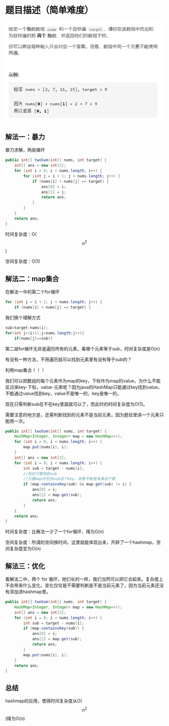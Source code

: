 # 题目描述（简单难度）

![image-20200807153523105](1.两数之和/image-20200807153523105.png)

## 解法一：暴力

暴力求解，两层循环

```java
public int[] twoSum(int[] nums, int target) {
    int[] ans = new int[2];
    for (int i = 0; i < nums.length; i++) {
        for (int j = i + 1; j < nums.length; j++) {
            if (nums[i] + nums[j] == target) {
                ans[0] = i;
                ans[1] = j;
                return ans;
            }
        }
    }
    return ans;
}
```

时间复杂度：O($$n^2$$)

空间复杂度：O(1)

## 解法二：map集合

在解法一中的第二个for循环

```java
for (int j = i + 1; j < nums.length; j++) {
	if (nums[i] + nums[j] == target) {
```

我们换个理解方式

```java
sub=target-nums[i];
for(int j=(i+1);j<nums.length;j++){ 
	if(nums[j]==sub){
```

第二层for循环无非是遍历所有的元素，看哪个元素等于sub，时间复杂度是O(n)

有没有一种方法，不用遍历就可以找到元素里有没有等于sub的？

利用map集合！！！

我们可以把数组的每个元素作为map的key，下标作为map的value，为什么不能反过来key-下标，value-元素呢？因为java的HashMap只能通过key找到value，不能通过value找到key，value不是唯一的，key是唯一的。

现在只需判断sub在不在key里面就可以了，而此时的时间复杂度为O(1)。

需要注意的地方是，还需判断找到的元素不是当前元素，因为题目里讲一个元素只能用一次。

```java
public int[] twoSum(int[] nums, int target) {
    HashMap<Integer, Integer> map = new HashMap<>();
    for (int i = 0; i < nums.length; i++) {
        map.put(nums[i], i);
    }
    int[] ans = new int[2];
    for (int i = 0; i < nums.length; i++) {
        int sub = target - nums[i];
        //现在只要找到sub
        //只要map中包含sub这个key，但是不能是本身这个数
        if (map.containsKey(sub) && map.get(sub) != i) {
            ans[0] = i;
            ans[1] = map.get(sub);
            return ans;
        }
    }
    return ans;
}
```

时间复杂度：比解法一少了一个for循环，降为O(n)

空间复杂度：所谓的空间换时间，这里就能体现出来，开辟了一个hashmap，空间复杂度变为O(n)

## 解法三：优化

看解法二中，两个 for 循环，他们长的一样，我们当然可以把它合起来。复杂度上不会带来什么变化，变化仅仅是不需要判断是不是当前元素了，因为当前元素还没有添加进hashmap里。

```java
public int[] twoSum(int[] nums, int target) {
    HashMap<Integer, Integer> map = new HashMap<>();
    int[] ans = new int[2];
    for (int i = 0; i < nums.length; i++) {
        int sub = target - nums[i];
        if (map.containsKey(sub)) {
            ans[0] = i;
            ans[1] = map.get(sub);
            return ans;
        }
        map.put(nums[i], i);
    }
    return ans;
}
```

## 总结

hashmap的应用，使得时间复杂度从O($$n^2$$)降为O(n)